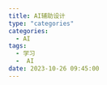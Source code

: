 ```yaml
---
title: AI辅助设计
type: "categories"
categories:
  - AI
tags:
  - 学习
  -  AI
date: 2023-10-26 09:45:00
---
```

